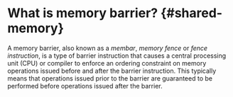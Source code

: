 # What is memory barrier? {#shared-memory}

A memory barrier, also known as a _membar_, _memory fence_ or _fence instruction_, is a type of barrier instruction that causes a central processing unit \(CPU\) or compiler to enforce an ordering constraint on memory operations issued before and after the barrier instruction. This typically means that operations issued prior to the barrier are guaranteed to be performed before operations issued after the barrier.

